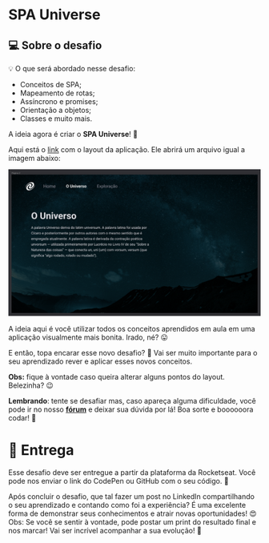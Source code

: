 # SPA Universe

## 💻 Sobre o desafio

💡 O que será abordado nesse desafio:

- Conceitos de SPA;
- Mapeamento de rotas;
- Assíncrono e promises;
- Orientação a objetos;
- Classes e muito mais.

A ideia agora é criar o **SPA Universe**! 🚀

Aqui está o [link](https://www.figma.com/file/m8zp3mtxvwyTGQs69nIFM8/%5BDesafios-Explorer%5D-SPA-Universe/duplicate) com o layout da aplicação. Ele abrirá um arquivo igual a imagem abaixo:

![Resultado Final](./assets/resultado-final.png)

A ideia aqui é você utilizar todos os conceitos aprendidos em aula em uma aplicação visualmente mais bonita. Irado, né? 😛

E então, topa encarar esse novo desafio? **💜**
Vai ser muito importante para o seu aprendizado rever e aplicar esses novos conceitos.

**Obs:** fique à vontade caso queira alterar alguns pontos do layout. Belezinha? 😉

**Lembrando**: tente se desafiar mas, caso apareça alguma dificuldade, você pode ir no nosso **[fórum](https://app.rocketseat.com.br/h/forum/explorer)** e deixar sua dúvida por lá!
Boa sorte e boooooora codar! **🚀**

# 📅 Entrega

Esse desafio deve ser entregue a partir da plataforma da Rocketseat.
Você pode nos enviar o link do CodePen ou GitHub com o seu código. 💜

Após concluir o desafio, que tal fazer um post no LinkedIn compartilhando o seu aprendizado e contando como foi a experiência?
É uma excelente forma de demonstrar seus conhecimentos e atrair novas oportunidades! 😍
Obs: Se você se sentir à vontade, pode postar um print do resultado final e nos marcar!
Vai ser incrível acompanhar a sua evolução! 💜
